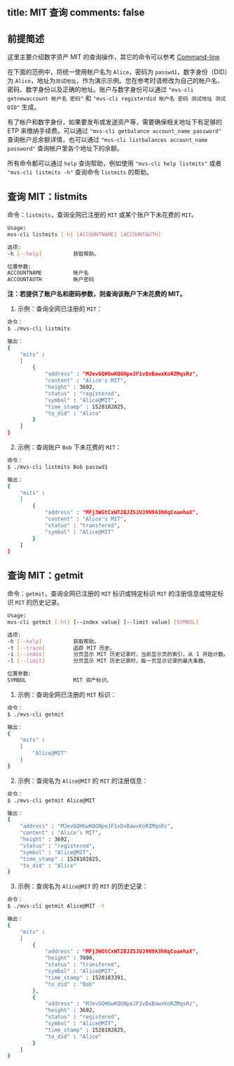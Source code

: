 title: MIT 查询
comments: false
---

## 前提简述
这里主要介绍数字资产 MIT 的查询操作，其它的命令可以参考 [Command-line](/zh-cn/docs/command-line.html)

在下面的范例中，将统一使用帐户名为 `Alice`，密码为 `passwd1`，数字身份（DID）为 `Alice`，地址为`测试地址`，作为演示示例。您在参考时请修改为自己的帐户名、密码、数字身份以及正确的地址。账户与数字身份可以通过 `"mvs-cli getnewaccount 帐户名 密码"` 和 `"mvs-cli registerdid 帐户名 密码 测试地址 测试DID"` 生成。

有了帐户和数字身份，如果要发布或发送资产等，需要确保相关地址下有足够的 ETP 来缴纳手续费。可以通过 `"mvs-cli getbalance account_name password"` 查询帐户总余额详情，也可以通过 `"mvs-cli listbalances account_name password"` 查询帐户里各个地址下的余额。

所有命令都可以通过 `help` 查询帮助，例如使用 `"mvs-cli help listmits"` 或者 `"mvs-cli listmits -h"` 查询命令 `listmits` 的帮助。

## 查询 MIT：listmits
命令：`listmits`，查询全网已注册的 `MIT` 或某个账户下未花费的 `MIT`。
```bash
Usage:
mvs-cli listmits [-h] [ACCOUNTNAME] [ACCOUNTAUTH]   

选项:
-h [--help]          获取帮助。

位置参数:
ACCOUNTNAME          帐户名
ACCOUNTAUTH          帐户密码
```
**注：若提供了账户名和密码参数，则查询该账户下未花费的 MIT。**

1. 示例：查询全网已注册的 `MIT`：
```bash
命令：
$ ./mvs-cli listmits

输出：
{
	"mits" : 
	[
		{
			"address" : "MJevGQHGwKQGNpeJF1vDxBawxKoRZMqsRz",
			"content" : "Alice's MIT",
			"height" : 3692,
			"status" : "registered",
			"symbol" : "Alice@MIT",
			"time_stamp" : 1528182825,
			"to_did" : "Alice"
		}
	]
}
```

2. 示例：查询账户 `Bob` 下未花费的 `MIT`：
```bash
命令：
$ ./mvs-cli listmits Bob passwd1

输出：
{
	"mits" : 
	[
		{
			"address" : "MFj3WGtCxWT2BJZSJUJ9N9A3hKqCoaehaX",
			"content" : "Alice's MIT",
			"status" : "transfered",
			"symbol" : "Alice@MIT"
		}
	]
}
```


## 查询 MIT：getmit
命令：`getmit`，查询全网已注册的 `MIT` 标识或特定标识 `MIT` 的注册信息或特定标识 `MIT` 的历史记录。
```bash
Usage:
mvs-cli getmit [-ht] [--index value] [--limit value] [SYMBOL]   

选项:
-h [--help]          获取帮助。
-t [--trace]         追踪 MIT 历史。
-i [--index]         分页显示 MIT 历史记录时，当前显示页的索引，从 1 开始计数。
-l [--limit]         分页显示 MIT 历史记录时，每一页显示记录的最大条数。

位置参数:
SYMBOL               MIT 资产标识。
```

1. 示例：查询全网已注册的 `MIT` 标识：
```bash
命令：
$ ./mvs-cli getmit

输出：
{
	"mits" : 
	[
		"Alice@MIT"
	]
}
```

2. 示例：查询名为 `Alice@MIT` 的 `MIT` 的注册信息：
```bash
命令：
$ ./mvs-cli getmit Alice@MIT

输出：
{
	"address" : "MJevGQHGwKQGNpeJF1vDxBawxKoRZMqsRz",
	"content" : "Alice's MIT",
	"height" : 3692,
	"status" : "registered",
	"symbol" : "Alice@MIT",
	"time_stamp" : 1528182825,
	"to_did" : "Alice"
}
```

3. 示例：查询名为 `Alice@MIT` 的 `MIT` 的历史记录：
```bash
命令：
$ ./mvs-cli getmit Alice@MIT -t

输出：
{
	"mits" : 
	[
		{
			"address" : "MFj3WGtCxWT2BJZSJUJ9N9A3hKqCoaehaX",
			"height" : 7090,
			"status" : "transfered",
			"symbol" : "Alice@MIT",
			"time_stamp" : 1528183391,
			"to_did" : "Bob"
		},
		{
			"address" : "MJevGQHGwKQGNpeJF1vDxBawxKoRZMqsRz",
			"height" : 3692,
			"status" : "registered",
			"symbol" : "Alice@MIT",
			"time_stamp" : 1528182825,
			"to_did" : "Alice"
		}
	]
}
```
